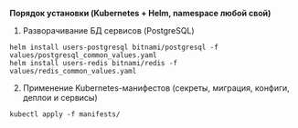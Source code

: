 **Порядок установки (Kubernetes + Helm, namespace любой свой)**
1. Разворачивание БД сервисов (PostgreSQL)
```
helm install users-postgresql bitnami/postgresql -f values/postgresql_common_values.yaml
helm install users-redis bitnami/redis -f values/redis_common_values.yaml
```
2. Применение Kubernetes-манифестов (секреты, миграция, конфиги, деплои и сервисы)
```
kubectl apply -f manifests/
```